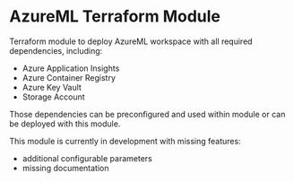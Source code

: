 # AzureML Terraform Module

Terraform module to deploy AzureML workspace with all required dependencies, including:
* Azure Application Insights
* Azure Container Registry
* Azure Key Vault
* Storage Account

Those dependencies can be preconfigured and used within module or can be deployed with this module.

This module is currently in development with missing features:
* additional configurable parameters
* missing documentation
